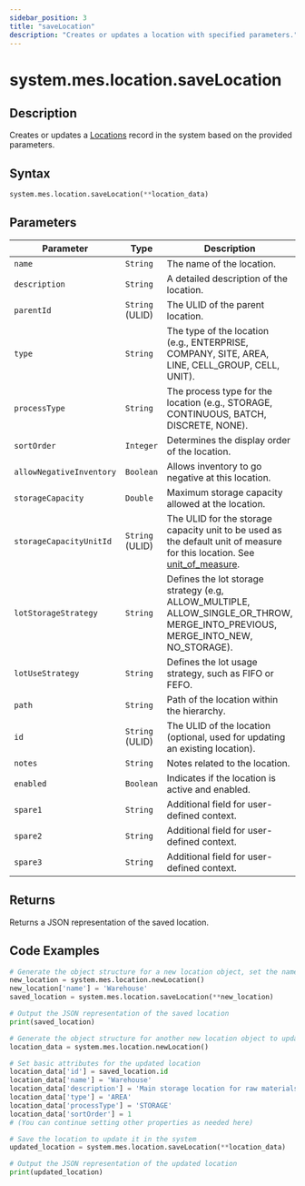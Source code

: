 ```yaml
---
sidebar_position: 3
title: "saveLocation"
description: "Creates or updates a location with specified parameters."
---
```


# system.mes.location.saveLocation

## Description

Creates or updates a [Locations](../../data-model/location-model/location) record in the system based on the provided parameters.

## Syntax
```python
system.mes.location.saveLocation(**location_data)
```

## Parameters

| Parameter                  | Type            | Description                                                                                                                      |
|----------------------------|-----------------|----------------------------------------------------------------------------------------------------------------------------------|
| `name`                     | `String`        | The name of the location.                                                                                                        |
| `description`              | `String`        | A detailed description of the location.                                                                                          |
| `parentId`                 | `String` (ULID) | The ULID of the parent location.                                                                                                 |
| `type`                     | `String`        | The type of the location (e.g., ENTERPRISE, COMPANY, SITE, AREA, LINE, CELL_GROUP, CELL, UNIT).                                  |
| `processType`              | `String`        | The process type for the location (e.g., STORAGE, CONTINUOUS, BATCH, DISCRETE, NONE).                                            |
| `sortOrder`                | `Integer`       | Determines the display order of the location.                                                                                    |
| `allowNegativeInventory`   | `Boolean`       | Allows inventory to go negative at this location.                                                                                |
| `storageCapacity`          | `Double`        | Maximum storage capacity allowed at the location.                                                                                |
| `storageCapacityUnitId`    | `String` (ULID) | The ULID for the storage capacity unit to be used as the default unit of measure for this location. See [unit_of_measure](../../data-model/utility-models/unit-of-measure-model/unit-of-measure). |
| `lotStorageStrategy`       | `String`        | Defines the lot storage strategy (e.g, ALLOW_MULTIPLE, ALLOW_SINGLE_OR_THROW, MERGE_INTO_PREVIOUS, MERGE_INTO_NEW, NO_STORAGE).  |
| `lotUseStrategy`           | `String`        | Defines the lot usage strategy, such as FIFO or FEFO.                                                                            |
| `path`                     | `String`        | Path of the location within the hierarchy.                                                                                       |
| `id`                       | `String` (ULID) | The ULID of the location (optional, used for updating an existing location).                                                     |
| `notes`                    | `String`        | Notes related to the location.                                                                                                   |
| `enabled`                  | `Boolean`       | Indicates if the location is active and enabled.                                                                                 |
| `spare1`                   | `String`        | Additional field for user-defined context.                                                                                       |
| `spare2`                   | `String`        | Additional field for user-defined context.                                                                                       |
| `spare3`                   | `String`        | Additional field for user-defined context.                                                                                       |

## Returns

Returns a JSON representation of the saved location.

## Code Examples

```python
# Generate the object structure for a new location object, set the name and save it
new_location = system.mes.location.newLocation()
new_location['name'] = 'Warehouse'
saved_location = system.mes.location.saveLocation(**new_location)

# Output the JSON representation of the saved location
print(saved_location)

# Generate the object structure for another new location object to update the previous location
location_data = system.mes.location.newLocation()

# Set basic attributes for the updated location
location_data['id'] = saved_location.id
location_data['name'] = 'Warehouse'
location_data['description'] = 'Main storage location for raw materials.'
location_data['type'] = 'AREA'
location_data['processType'] = 'STORAGE'
location_data['sortOrder'] = 1
# (You can continue setting other properties as needed here)

# Save the location to update it in the system
updated_location = system.mes.location.saveLocation(**location_data)

# Output the JSON representation of the updated location
print(updated_location)
```